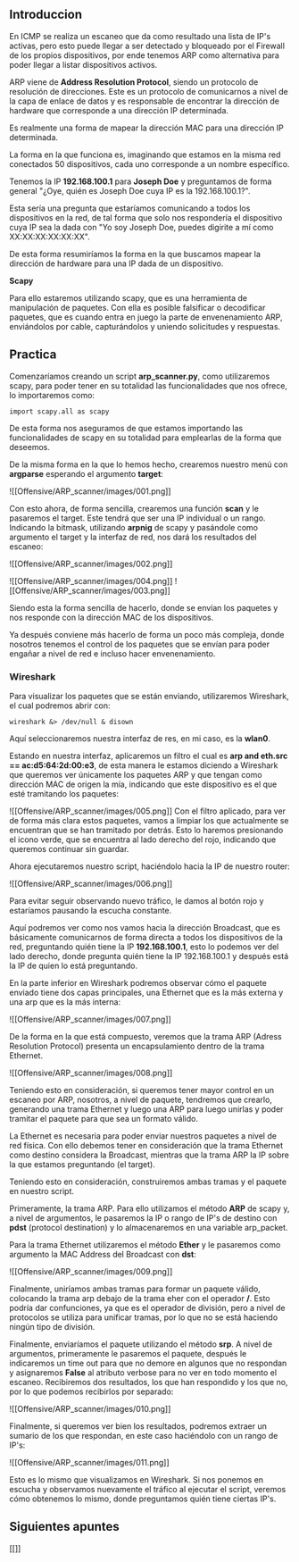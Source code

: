 ## Introduccion

En ICMP se realiza un escaneo que da como resultado una lista de IP's activas, pero esto puede llegar a ser detectado y bloqueado por el Firewall de los propios dispositivos, por ende tenemos ARP como alternativa para poder llegar a listar dispositivos activos. 

ARP viene de **Address Resolution Protocol**, siendo un protocolo de resolución de direcciones. Este es un protocolo de comunicarnos a nivel de la capa de enlace de datos y es responsable de encontrar la dirección de hardware que corresponde a una dirección IP determinada. 

Es realmente una forma de mapear la dirección MAC para una dirección IP determinada.

La forma en la que funciona es, imaginando que estamos en la misma red conectados 50 dispositivos, cada uno corresponde a un nombre específico. 

Tenemos la IP **192.168.100.1** para **Joseph Doe** y preguntamos de forma general "¿Oye, quién es Joseph Doe cuya IP es la 192.168.100.1?". 

Esta sería una pregunta que estaríamos comunicando a todos los dispositivos en la red, de tal forma que solo nos respondería el dispositivo cuya IP sea la dada con "Yo soy Joseph Doe, puedes digirite a mí como XX:XX:XX:XX:XX:XX". 

De esta forma resumiríamos la forma en la que buscamos mapear la dirección de hardware para una IP dada de un dispositivo.

**Scapy**

Para ello estaremos utilizando scapy, que es una herramienta de manipulación de paquetes. Con ella es posible falsificar o decodificar paquetes, que es cuando entra en juego la parte de envenenamiento ARP, enviándolos por cable, capturándolos y uniendo solicitudes y respuestas.
## **Practica**

Comenzaríamos creando un script **arp_scanner.py**, como utilizaremos scapy, para poder tener en su totalidad las funcionalidades que nos ofrece, lo importaremos como:

```python3
import scapy.all as scapy
```

De esta forma nos aseguramos de que estamos importando las funcionalidades de scapy en su totalidad para emplearlas de la forma que deseemos. 

De la misma forma en la que lo hemos hecho, crearemos nuestro menú con **argparse** esperando el argumento **target**:

![[Offensive/ARP_scanner/images/001.png]]

Con esto ahora, de forma sencilla, crearemos una función **scan** y le pasaremos el target. Este tendrá que ser una IP individual o un rango. Indicando la bitmask, utilizando **arpnig** de scapy y pasándole como argumento el target y la interfaz de red, nos dará los resultados del escaneo:

![[Offensive/ARP_scanner/images/002.png]]

![[Offensive/ARP_scanner/images/004.png]]
![[Offensive/ARP_scanner/images/003.png]]

Siendo esta la forma sencilla de hacerlo, donde se envían los paquetes y nos responde con la dirección MAC de los dispositivos. 

Ya después conviene más hacerlo de forma un poco más compleja, donde nosotros tenemos el control de los paquetes que se envían para poder engañar a nivel de red e incluso hacer envenenamiento.

### Wireshark

Para visualizar los paquetes que se están enviando, utilizaremos Wireshark, el cual podremos abrir con:

```shell
wireshark &> /dev/null & disown
```

Aquí seleccionaremos nuestra interfaz de res, en mi caso, es la **wlan0**. 

Estando en nuestra interfaz, aplicaremos un filtro el cual es **arp and eth.src == ac:d5:64:2d:00:e3**, de esta manera le estamos diciendo a Wireshark que queremos ver únicamente los paquetes ARP y que tengan como dirección MAC de origen la mía, indicando que este dispositivo es el que esté tramitando los paquetes:

![[Offensive/ARP_scanner/images/005.png]]
Con el filtro aplicado, para ver de forma más clara estos paquetes, vamos a limpiar los que actualmente se encuentran que se han tramitado por detrás. Esto lo haremos presionando el icono verde, que se encuentra al lado derecho del rojo, indicando que queremos continuar sin guardar. 

Ahora ejecutaremos nuestro script, haciéndolo hacia la IP de nuestro router:

![[Offensive/ARP_scanner/images/006.png]]

Para evitar seguir observando nuevo tráfico, le damos al botón rojo y estaríamos pausando la escucha constante. 

Aquí podremos ver como nos vamos hacia la dirección Broadcast, que es básicamente comunicarnos de forma directa a todos los dispositivos de la red, preguntando quién tiene la IP **192.168.100.1**, esto lo podemos ver del lado derecho, donde pregunta quién tiene la IP 192.168.100.1 y después está la IP de quien lo está preguntando.

En la parte inferior en Wireshark podremos observar cómo el paquete enviado tiene dos capas principales, una Ethernet que es la más externa y una arp que es la más interna:

![[Offensive/ARP_scanner/images/007.png]]

De la forma en la que está compuesto, veremos que la trama ARP (Adress Resolution Protocol) presenta un encapsulamiento dentro de la trama Ethernet.

![[Offensive/ARP_scanner/images/008.png]]

Teniendo esto en consideración, si queremos tener mayor control en un escaneo por ARP, nosotros, a nivel de paquete, tendremos que crearlo, generando una trama Ethernet y luego una ARP para luego unirlas y poder tramitar el paquete para que sea un formato válido. 

La Ethernet es necesaria para poder enviar nuestros paquetes a nivel de red física. Con ello debemos tener en consideración que la trama Ethernet como destino considera la Broadcast, mientras que la trama ARP la IP sobre la que estamos preguntando (el target). 

Teniendo esto en consideración, construiremos ambas tramas y el paquete en nuestro script. 

Primeramente, la trama ARP. Para ello utilizamos el método **ARP** de scapy y, a nivel de argumentos, le pasaremos la IP o rango de IP's de destino con **pdst** (protocol destination) y lo almacenaremos en una variable arp_packet. 

Para la trama Ethernet utilizaremos el método **Ether** y le pasaremos como argumento la MAC Address del Broadcast con **dst**:

![[Offensive/ARP_scanner/images/009.png]]

Finalmente, uniríamos ambas tramas para formar un paquete válido, colocando la trama arp debajo de la trama eher con el operador **/**. Esto podría dar confunciones, ya que es el operador de división, pero a nivel de protocolos se utiliza para unificar tramas, por lo que no se está haciendo ningún tipo de división. 

Finalmente, enviaríamos el paquete utilizando el método **srp**. A nivel de argumentos, primeramente le pasaremos el paquete, después le indicaremos un time out para que no demore en algunos que no respondan y asignaremos **False** al atributo verbose para no ver en todo momento el escaneo. Recibiremos dos resultados, los que han respondido y los que no, por lo que podemos recibirlos por separado:

![[Offensive/ARP_scanner/images/010.png]]

Finalmente, si queremos ver bien los resultados, podremos extraer un sumario de los que respondan, en este caso haciéndolo con un rango de IP's:

![[Offensive/ARP_scanner/images/011.png]]

Esto es lo mismo que visualizamos en Wireshark. Si nos ponemos en escucha y observamos nuevamente el tráfico al ejecutar el script, veremos cómo obtenemos lo mismo, donde preguntamos quién tiene ciertas IP's.

## Siguientes apuntes

[[]]